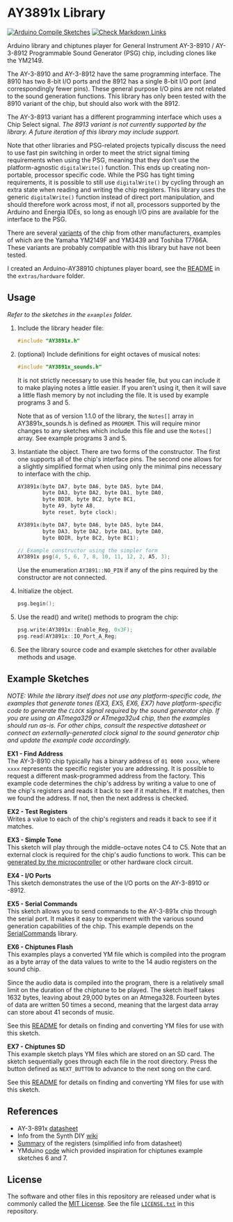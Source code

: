 # AY3891x Library

[![Arduino Compile Sketches](https://github.com/Andy4495/AY3891x/actions/workflows/arduino-compile-sketches.yml/badge.svg)](https://github.com/Andy4495/AY3891x/actions/workflows/arduino-compile-sketches.yml)
[![Check Markdown Links](https://github.com/Andy4495/AY3891x/actions/workflows/CheckMarkdownLinks.yml/badge.svg)](https://github.com/Andy4495/AY3891x/actions/workflows/CheckMarkdownLinks.yml)

Arduino library and chiptunes player for General Instrument AY-3-8910 / AY-3-8912 Programmable Sound Generator (PSG) chip, including clones like the YM2149.

The AY-3-8910 and AY-3-8912 have the same programming interface. The 8910 has two 8-bit I/O ports and the 8912 has a single 8-bit I/O port (and correspondingly fewer pins). These general purpose I/O pins are not related to the sound generation functions. This library has only been tested with the 8910 variant of the chip, but should also work with the 8912.

The AY-3-8913 variant has a different programming interface which uses a Chip Select signal. *The 8913 variant is not currently supported by the library. A future iteration of this library may include support.*

Note that other libraries and PSG-related projects typically discuss the need to use fast pin switching in order to meet the strict signal timing requirements when using the PSG, meaning that they don't use the platform-agnostic `digitalWrite()` function.  This ends up creating non-portable, processor specific code. While the PSG has tight timing requirements, it is possible to still use `digitalWrite()` by cycling through an extra state when reading and writing the chip registers. This library uses the generic `digitalWrite()` function instead of direct port manipulation, and should therefore work across most, if not all, processors supported by the Arduino and Energia IDEs, so long as enough I/O pins are available for the interface to the PSG.

There are several [variants][3] of the chip from other manufacturers, examples of which are the Yamaha YM2149F and YM3439 and Toshiba T7766A. These variants are probably compatible with this library but have not been tested.

I created an Arduino-AY38910 chiptunes player board, see the [README][9] in the `extras/hardware` folder.

## Usage

*Refer to the sketches in the `examples` folder.*

1. Include the library header file:  

    ```C++
    #include "AY3891x.h"
    ```

2. (optional) Include definitions for eight octaves of musical notes:

    ```C++
    #include "AY3891x_sounds.h" 
    ```

    It is not strictly necessary to use this header file, but you can include it to make playing notes a little easier. If you aren't using it, then it will save a little flash memory by not including the file. It is used by example programs 3 and 5.

    Note that as of version 1.1.0 of the library, the `Notes[]` array in AY3891x_sounds.h is defined as `PROGMEM`. This will require minor changes to any sketches which include this file and use the `Notes[]` array. See example programs 3 and 5.

3. Instantiate the object. There are two forms of the constructor. The first one supports all of the chip's interface pins. The second one allows for a slightly simplified format when using only the minimal pins necessary to interface with the chip.

    ```C++
    AY3891x(byte DA7, byte DA6, byte DA5, byte DA4, 
            byte DA3, byte DA2, byte DA1, byte DA0,
            byte BDIR, byte BC2, byte BC1,
            byte A9, byte A8,
            byte reset, byte clock);
    ```

    ```C++
    AY3891x(byte DA7, byte DA6, byte DA5, byte DA4, 
            byte DA3, byte DA2, byte DA1, byte DA0,
            byte BDIR, byte BC2, byte BC1);
    ```

    ```C++
    // Example constructor using the simpler form
    AY3891x psg(4, 5, 6, 7, 8, 10, 11, 12, 2, A5, 3);
    ```

    Use the enumeration `AY3891::NO_PIN` if any of the pins required by the constructor are not connected.

4. Initialize the object.

    ```C++
    psg.begin();
    ```

5. Use the read() and write() methods to program the chip:

    ```C++
    psg.write(AY3891x::Enable_Reg, 0x3F);  
    psg.read(AY3891x::IO_Port_A_Reg;
    ```

6. See the library source code and example sketches for other available methods and usage.

## Example Sketches

*NOTE: While the library itself does not use any platform-specific code, the examples that generate tones (EX3, EX5, EX6, EX7) have platform-specific code to generate the `CLOCK` signal required by the sound generator chip. If you are using an ATmega329 or ATmega32u4 chip, then the examples should run as-is. For other chips, consult the respective datasheet or connect an externally-generated clock signal to the sound generator chip and update the example code accordingly.*

**EX1 - Find Address**  
The AY-3-8910 chip typically has a binary address of `01 0000 xxxx`,
where `xxxx` represents the specific register you are addressing.
It is possible to request a different mask-programmed address from the factory.
This example code determines the chip's address by writing a value
to one of the chip's registers and reads it back to see if it matches.
If it matches, then we found the address. If not, then the next address
is checked.

**EX2 - Test Registers**  
Writes a value to each of the chip's registers and reads it back to see if it matches.

**EX3 - Simple Tone**  
This sketch will play through the middle-octave notes C4 to C5.
Note that an external clock is required for the chip's audio functions to work. This can be [generated by the microcontroller][2] or other hardware clock circuit.

**EX4 - I/O Ports**  
This sketch demonstrates the use of the I/O ports on the AY-3-8910 or -8912.

**EX5 - Serial Commands**  
This sketch allows you to send commands to the AY-3-891x chip through the serial port. It makes it easy to experiment with the various sound generation capabilities of the chip. This example depends on the [SerialCommands][10] library.

**EX6 - Chiptunes Flash**  
This examples plays a converted YM file which is compiled into the program as a byte array of the data values to write to the 14 audio
registers on the sound chip.

Since the audio data is compiled into the program, there is a relatively small limit on the duration of the chiptune to be played. The sketch itself takes 1632 bytes, leaving about 29,000 bytes on an Atmega328. Fourteen bytes of data are written 50 times a second, meaning that the largest data array can store about 41 seconds of music.

See this [README][6] for details on finding and converting YM files for use with this sketch.

**EX7 - Chiptunes SD**  
This example sketch plays YM files which are stored on an SD card. The sketch sequentially goes through each file in the root directory. Press the button defined as `NEXT_BUTTON` to advance to the next song on the card.

See this [README][6] for details on finding and converting YM files for use with this sketch.

## References

+ AY-3-891x [datasheet][1]
+ Info from the Synth DIY [wiki][4]
+ [Summary][5] of the registers (simplified info from datasheet)
+ YMduino [code][8] which provided inspiration for chiptunes example sketches 6 and 7.

## License

The software and other files in this repository are released under what is commonly called the [MIT License][100]. See the file [`LICENSE.txt`][101] in this repository.

[1]: http://map.grauw.nl/resources/sound/generalinstrument_ay-3-8910.pdf
[2]: https://www.instructables.com/Arduino-MIDI-Chiptune-Synthesizer/
[3]: https://en.wikipedia.org/wiki/General_Instrument_AY-3-8910#Variants
[4]: https://sdiy.info/wiki/General_Instrument_AY-3-8910
[5]: ./Register-Summary.md
[6]: ./extras/tools/README.md
[8]: https://github.com/eqy/ymduino
[9]: ./extras/hardware/README.md
[10]: https://github.com/ppedro74/Arduino-SerialCommands
[100]: https://choosealicense.com/licenses/mit/
[101]: ./LICENSE.txt
[200]: https://github.com/Andy4495/AY3891x

[//]: # (Dead link from older version of README: ymduino project page https://homes.cs.washington.edu/~eqy/ymduino.html)
